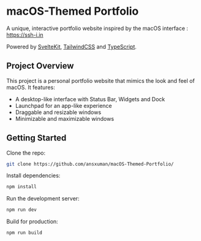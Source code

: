 # macOS-Themed Portfolio

A unique, interactive portfolio website inspired by the macOS interface : https://ssh-i.in

Powered by [SvelteKit](https://kit.svelte.dev/), [TailwindCSS](https://tailwindcss.com/) and [TypeScript](https://www.typescriptlang.org/).

## Project Overview

This project is a personal portfolio website that mimics the look and feel of macOS. It features:

- A desktop-like interface with Status Bar, Widgets and Dock
- Launchpad for an app-like experience
- Draggable and resizable windows
- Minimizable and maximizable windows

## Getting Started

Clone the repo:
   ```bash
   git clone https://github.com/ansxuman/macOS-Themed-Portfolio/
   ```

Install dependencies:
   ```bash
   npm install
   ```
Run the development server:
   ```bash
   npm run dev
   ```
Build for production:
   ```bash
   npm run build
   ```


